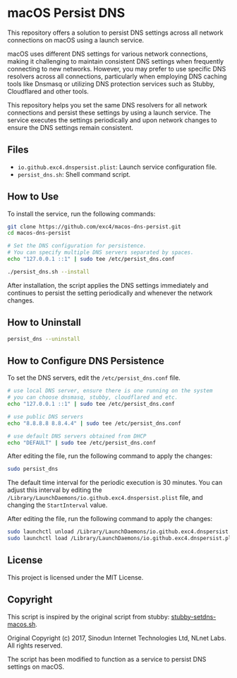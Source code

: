 # macOS Persist DNS

This repository offers a solution to persist DNS settings across all network connections on macOS using a launch service.

macOS uses different DNS settings for various network connections, making it challenging to maintain consistent DNS settings when frequently connecting to new networks. However, you may prefer to use specific DNS resolvers across all connections, particularly when employing DNS caching tools like Dnsmasq or utilizing DNS protection services such as Stubby, Cloudflared and other tools.

This repository helps you set the same DNS resolvers for all network connections and persist these settings by using a launch service. The service executes the settings periodically and upon network changes to ensure the DNS settings remain consistent.

## Files

-  `io.github.exc4.dnspersist.plist`: Launch service configuration file.
-  `persist_dns.sh`: Shell command script.

## How to Use

To install the service, run the following commands:

```bash
git clone https://github.com/exc4/macos-dns-persist.git
cd macos-dns-persist

# Set the DNS configuration for persistence.
# You can specify multiple DNS servers separated by spaces.
echo "127.0.0.1 ::1" | sudo tee /etc/persist_dns.conf

./persist_dns.sh --install
```

After installation, the script applies the DNS settings immediately and continues to persist the setting periodically and whenever the network changes. 
## How to Uninstall

```bash
persist_dns --uninstall
```

## How to Configure DNS Persistence

To set the DNS servers, edit the `/etc/persist_dns.conf` file. 
```bash
# use local DNS server, ensure there is one running on the system
# you can choose dnsmasq, stubby, cloudflared and etc.
echo "127.0.0.1 ::1" | sudo tee /etc/persist_dns.conf      

# use public DNS servers
echo "8.8.8.8 8.8.4.4" | sudo tee /etc/persist_dns.conf  

# use default DNS servers obtained from DHCP
echo "DEFAULT" | sudo tee /etc/persist_dns.conf           
```
After editing the file, run the following command to apply the changes:

```bash
sudo persist_dns
```

The default time interval for the periodic execution is 30 minutes. You can adjust this interval by editing the `/Library/LaunchDaemons/io.github.exc4.dnspersist.plist` file, and changing the `StartInterval` value.

After editing the file, run the following command to apply the changes:

```bash
sudo launchctl unload /Library/LaunchDaemons/io.github.exc4.dnspersist.plist
sudo launchctl load /Library/LaunchDaemons/io.github.exc4.dnspersist.plist
```

## License

This project is licensed under the MIT License.

## Copyright

This script is inspired by the original script from stubby: [stubby-setdns-macos.sh](https://github.com/getdnsapi/stubby/blob/develop/macos/stubby-setdns-macos.sh).

Original Copyright (c) 2017, Sinodun Internet Technologies Ltd, NLnet Labs. All rights reserved.

The script has been modified to function as a service to persist DNS settings on macOS.
